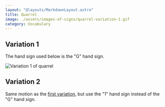 ```yaml
---
layout: "@layouts/MarkdownLayout.astro"
title: Quarrel
image: ./assets/images-of-signs/quarrel-variation-1.gif
category: Vocabulary
---
```


## Variation 1

The hand sign used below is the "G" hand sign.

![Variation 1 of quarrel](@signs/quarrel-variation-1.gif)

## Variation 2

Same motion as the [first variation](#variation-1),
but use the "1" hand sign instead of the "G" hand sign.
